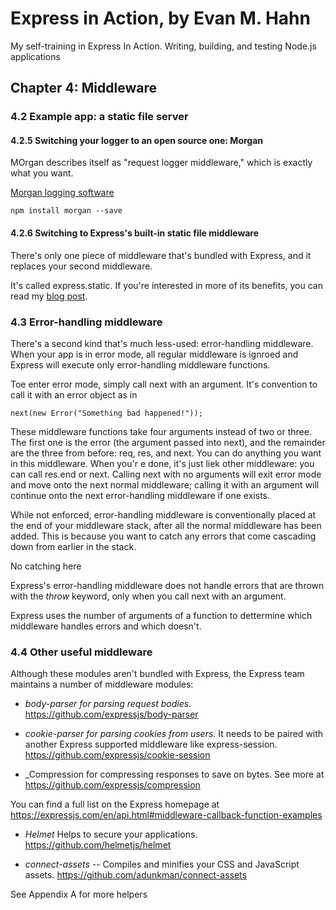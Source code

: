 # Express in Action, by Evan M. Hahn
My self-training in Express In Action. Writing, building, and testing Node.js applications

## Chapter 4: Middleware
### 4.2 Example app: a static file server
#### 4.2.5 Switching your logger to an open source one: Morgan

MOrgan describes itself as "request logger middleware," which is exactly what you want.

[Morgan logging software](https://github.com/expressjs/morgan)

```
npm install morgan --save
```

#### 4.2.6 Switching to Express's built-in static file middleware

There's only one piece of middleware that's bundled with Express, 
and it replaces your second middleware.

It's called express.static. If you're interested in more of its benefits,
you can read my [blog post](http://evanhahn.com/express-dot-static-deep-dive).

### 4.3 Error-handling middleware

There's a second kind that's much less-used: error-handling middleware. When your
app is in error mode, all regular middleware is ignroed and Express will execute
only error-handling middleware functions.

Toe enter error mode, simply call next with an argument. It's convention to call it
with an error object as in 

```
next(new Error("Something bad happened!"));
```

These middleware functions take four arguments instead of two or three. The first
one is the error (the argument passed into next), and the remainder are the three 
from before: req, res, and next. You can do anything you want in this middleware.
When you'r e done, it's just liek other middleware: you can call res.end or next.
Calling next with no arguments will exit error mode and move onto the next normal
middleware; calling it with an argument will continue onto the next error-handling
middleware if one exists.

While not enforced, error-handling middleware is conventionally placed at the end
of your middleware stack, after all the normal middleware has been added. This is
because you want to catch any errors that come cascading down from earlier in the
stack.

No catching here

Express's error-handling middleware does not handle errors that are thrown with the
_throw_ keyword, only when you call next with an argument.

Express uses the number of arguments of a function to dettermine which middleware
handles errors and which doesn't.

### 4.4 Other useful middleware

Although these modules aren't bundled with Express, the Express team maintains a number
of middleware modules:

* _body-parser for parsing request bodies_. https://github.com/expressjs/body-parser

* _cookie-parser for parsing cookies from users_. It needs to be paired with another 
Express supported middleware like express-session. https://github.com/expressjs/cookie-session

* _Compression for compressing responses to save on bytes. See more at https://github.com/expressjs/compression

You can find a full list on the Express homepage at https://expressjs.com/en/api.html#middleware-callback-function-examples

* _Helmet_ Helps to secure your applications. https://github.com/helmetjs/helmet

* _connect-assets_ -- Compiles and minifies your CSS and JavaScript assets. https://github.com/adunkman/connect-assets

See Appendix A for more helpers


